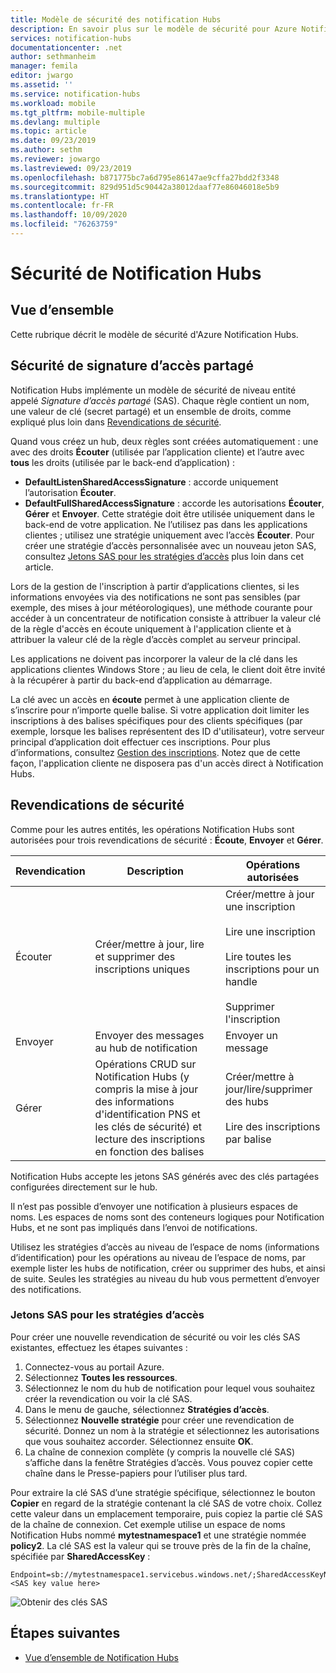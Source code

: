 ```yaml
---
title: Modèle de sécurité des notification Hubs
description: En savoir plus sur le modèle de sécurité pour Azure Notification Hubs.
services: notification-hubs
documentationcenter: .net
author: sethmanheim
manager: femila
editor: jwargo
ms.assetid: ''
ms.service: notification-hubs
ms.workload: mobile
ms.tgt_pltfrm: mobile-multiple
ms.devlang: multiple
ms.topic: article
ms.date: 09/23/2019
ms.author: sethm
ms.reviewer: jowargo
ms.lastreviewed: 09/23/2019
ms.openlocfilehash: b871775bc7a6d795e86147ae9cffa27bdd2f3348
ms.sourcegitcommit: 829d951d5c90442a38012daaf77e86046018e5b9
ms.translationtype: HT
ms.contentlocale: fr-FR
ms.lasthandoff: 10/09/2020
ms.locfileid: "76263759"
---
```

# <a name="notification-hubs-security"></a>Sécurité de Notification Hubs

## <a name="overview"></a>Vue d’ensemble

Cette rubrique décrit le modèle de sécurité d'Azure Notification Hubs.

## <a name="shared-access-signature-security"></a>Sécurité de signature d’accès partagé

Notification Hubs implémente un modèle de sécurité de niveau entité appelé *Signature d’accès partagé* (SAS). Chaque règle contient un nom, une valeur de clé (secret partagé) et un ensemble de droits, comme expliqué plus loin dans [Revendications de sécurité](#security-claims). 

Quand vous créez un hub, deux règles sont créées automatiquement : une avec des droits **Écouter** (utilisée par l’application cliente) et l’autre avec **tous** les droits (utilisée par le back-end d’application) :

- **DefaultListenSharedAccessSignature** : accorde uniquement l’autorisation **Écouter**.
- **DefaultFullSharedAccessSignature** : accorde les autorisations **Écouter**, **Gérer** et **Envoyer**. Cette stratégie doit être utilisée uniquement dans le back-end de votre application. Ne l’utilisez pas dans les applications clientes ; utilisez une stratégie uniquement avec l’accès **Écouter**. Pour créer une stratégie d’accès personnalisée avec un nouveau jeton SAS, consultez [Jetons SAS pour les stratégies d’accès](#sas-tokens-for-access-policies) plus loin dans cet article.

Lors de la gestion de l'inscription à partir d’applications clientes, si les informations envoyées via des notifications ne sont pas sensibles (par exemple, des mises à jour météorologiques), une méthode courante pour accéder à un concentrateur de notification consiste à attribuer la valeur clé de la règle d'accès en écoute uniquement à l'application cliente et à attribuer la valeur clé de la règle d’accès complet au serveur principal.

Les applications ne doivent pas incorporer la valeur de la clé dans les applications clientes Windows Store ; au lieu de cela, le client doit être invité à la récupérer à partir du back-end d’application au démarrage.

La clé avec un accès en **écoute** permet à une application cliente de s’inscrire pour n’importe quelle balise. Si votre application doit limiter les inscriptions à des balises spécifiques pour des clients spécifiques (par exemple, lorsque les balises représentent des ID d'utilisateur), votre serveur principal d’application doit effectuer ces inscriptions. Pour plus d’informations, consultez [Gestion des inscriptions](notification-hubs-push-notification-registration-management.md). Notez que de cette façon, l'application cliente ne disposera pas d'un accès direct à Notification Hubs.

## <a name="security-claims"></a>Revendications de sécurité

Comme pour les autres entités, les opérations Notification Hubs sont autorisées pour trois revendications de sécurité : **Écoute**, **Envoyer** et **Gérer**.

| Revendication   | Description                                          | Opérations autorisées |
| ------- | ---------------------------------------------------- | ------------------ |
| Écouter  | Créer/mettre à jour, lire et supprimer des inscriptions uniques | Créer/mettre à jour une inscription<br><br>Lire une inscription<br><br>Lire toutes les inscriptions pour un handle<br><br>Supprimer l'inscription |
| Envoyer    | Envoyer des messages au hub de notification                | Envoyer un message |
| Gérer  | Opérations CRUD sur Notification Hubs (y compris la mise à jour des informations d'identification PNS et les clés de sécurité) et lecture des inscriptions en fonction des balises |Créer/mettre à jour/lire/supprimer des hubs<br><br>Lire des inscriptions par balise |

Notification Hubs accepte les jetons SAS générés avec des clés partagées configurées directement sur le hub.

Il n’est pas possible d’envoyer une notification à plusieurs espaces de noms. Les espaces de noms sont des conteneurs logiques pour Notification Hubs, et ne sont pas impliqués dans l’envoi de notifications.

Utilisez les stratégies d’accès au niveau de l’espace de noms (informations d’identification) pour les opérations au niveau de l’espace de noms, par exemple lister les hubs de notification, créer ou supprimer des hubs, et ainsi de suite. Seules les stratégies au niveau du hub vous permettent d’envoyer des notifications.

### <a name="sas-tokens-for-access-policies"></a>Jetons SAS pour les stratégies d’accès

Pour créer une nouvelle revendication de sécurité ou voir les clés SAS existantes, effectuez les étapes suivantes :

1. Connectez-vous au portail Azure.
2. Sélectionnez **Toutes les ressources**.
3. Sélectionnez le nom du hub de notification pour lequel vous souhaitez créer la revendication ou voir la clé SAS.
4. Dans le menu de gauche, sélectionnez **Stratégies d’accès**.
5. Sélectionnez **Nouvelle stratégie** pour créer une revendication de sécurité. Donnez un nom à la stratégie et sélectionnez les autorisations que vous souhaitez accorder. Sélectionnez ensuite **OK**.
6. La chaîne de connexion complète (y compris la nouvelle clé SAS) s’affiche dans la fenêtre Stratégies d’accès. Vous pouvez copier cette chaîne dans le Presse-papiers pour l’utiliser plus tard.

Pour extraire la clé SAS d’une stratégie spécifique, sélectionnez le bouton **Copier** en regard de la stratégie contenant la clé SAS de votre choix. Collez cette valeur dans un emplacement temporaire, puis copiez la partie clé SAS de la chaîne de connexion. Cet exemple utilise un espace de noms Notification Hubs nommé **mytestnamespace1** et une stratégie nommée **policy2**. La clé SAS est la valeur qui se trouve près de la fin de la chaîne, spécifiée par **SharedAccessKey** :

```shell
Endpoint=sb://mytestnamespace1.servicebus.windows.net/;SharedAccessKeyName=policy2;SharedAccessKey=<SAS key value here>
```

![Obtenir des clés SAS](media/notification-hubs-push-notification-security/access1.png)

## <a name="next-steps"></a>Étapes suivantes

- [Vue d’ensemble de Notification Hubs](notification-hubs-push-notification-overview.md)
